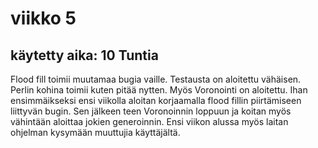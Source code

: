 # viikko 5

## käytetty aika: 10 Tuntia

Flood fill toimii muutamaa bugia vaille. Testausta on aloitettu vähäisen. Perlin kohina toimii kuten pitää nytten. Myös Voronointi on aloitettu. Ihan ensimmäikseksi ensi viikolla aloitan korjaamalla flood fillin piirtämiseen liittyvän bugin. Sen jälkeen teen Voronoinnin loppuun ja koitan myös vähintään aloittaa jokien generoinnin. Ensi viikon alussa myös laitan ohjelman kysymään muuttujia käyttäjältä.
